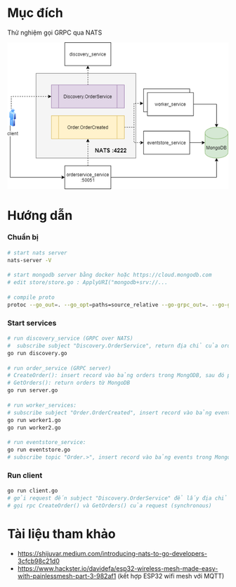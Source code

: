 # Mục đích
Thử nghiệm gọi GRPC qua NATS

![](figure-1.png)
# Hướng dẫn
### Chuẩn bị
```bash
# start nats server
nats-server -V

# start mongodb server bằng docker hoặc https://cloud.mongodb.com
# edit store/store.go : ApplyURI("mongodb+srv://...

# compile proto
protoc --go_out=. --go_opt=paths=source_relative --go-grpc_out=. --go-grpc_opt=paths=source_relative order/order.proto
```

### Start services
```bash
# run discovery_service (GRPC over NATS)
#  subscribe subject "Discovery.OrderService", return địa chỉ của order_service
go run discovery.go

# run order_service (GRPC server)
# CreateOrder(): insert record vào bảng orders trong MongODB, sau đó push message đến subject "Order.OrderCreated"
# GetOrders(): return orders từ MongoDB
go run server.go

# run worker_services:
# subscribe subject "Order.OrderCreated", insert record vào bảng events trong MongoDB
go run worker1.go
go run worker2.go

# run eventstore_service:
go run eventstore.go
# subscribe topic "Order.>", insert record vào bảng events trong MongoDB
```

### Run client
```bash
go run client.go
# gởi request đến subject "Discovery.OrderService" để lấy địa chỉ của order_service (asynchronous)
# gọi rpc CreateOrder() và GetOrders() của request (synchronous)
```

# Tài liệu tham khảo
- https://shijuvar.medium.com/introducing-nats-to-go-developers-3cfcb98c21d0
- https://www.hackster.io/davidefa/esp32-wireless-mesh-made-easy-with-painlessmesh-part-3-982af1 (kết hợp ESP32 wifi mesh với MQTT)